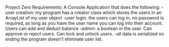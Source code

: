 Project Zero Requirements:
A Console Application that does the following:
-user creation: my program has a creator class which stores the users in an ArrayList
		of my user object
-user login: the users can log in, no password is required, as long as you have the user
	     name you can log into their account. Users can add and deduct balance
-admin: a boolean in the user. Can approve or reject users. Can lock and unlock users.
-all data is serialized so ending the program doesn't eliminate user list.